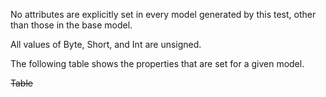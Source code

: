 No attributes are explicitly set in every model generated by this test, other than those in the base model.  

All values of Byte, Short, and Int are unsigned.  
 
The following table shows the properties that are set for a given model.  

~~Table~~ 
